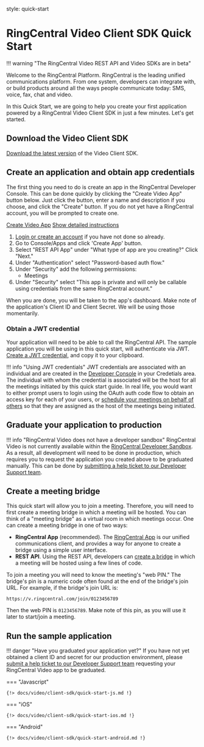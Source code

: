style: quick-start

# RingCentral Video Client SDK Quick Start

!!! warning "The RingCentral Video REST API and Video SDKs are in beta"

Welcome to the RingCentral Platform. RingCentral is the leading unified communications platform. From one system, developers can integrate with, or build products around all the ways people communicate today: SMS, voice, fax, chat and video.

In this Quick Start, we are going to help you create your first application powered by a RingCentral Video Client SDK in just a few minutes. Let's get started.

## Download the Video Client SDK

[Download the latest version](../download/) of the Video Client SDK. 

## Create an application and obtain app credentials

The first thing you need to do is create an app in the RingCentral Developer Console. This can be done quickly by clicking the "Create Video App" button below. Just click the button, enter a name and description if you choose, and click the "Create" button. If you do not yet have a RingCentral account, you will be prompted to create one.

<a target="_new" href="https://developer.ringcentral.com/new-app?name=Video+SDK+Quick+Start+App&desc=A+simple+app+to+demo+creating+a+video+application+on+RingCentral&public=false&type=ServerOther&carriers=7710,7310,3420&permissions=Meetings&redirectUri=&utm_source=devguide&utm_medium=button&utm_campaign=quickstart" class="btn btn-primary">Create Video App</a>
<a class="btn-link btn-collapse" data-toggle="collapse" href="#create-app-instructions" role="button" aria-expanded="false" aria-controls="create-app-instructions">Show detailed instructions</a>

<div class="collapse" id="create-app-instructions">
<ol>
<li><a href="https://developer.ringcentral.com/login.html#/">Login or create an account</a> if you have not done so already.</li>
<li>Go to Console/Apps and click 'Create App' button.</li>
<li>Select "REST API App" under "What type of app are you creating?" Click "Next."</li>
<li>Under "Authentication" select "Password-based auth flow."
<li>Under "Security" add the following permissions:
  <ul>
    <li>Meetings</li>
  </ul>
</li>
<li>Under "Security" select "This app is private and will only be callable using credentials from the same RingCentral account."</li>
</ol>
</div>

When you are done, you will be taken to the app's dashboard. Make note of the application's Client ID and Client Secret. We will be using those momentarily.

### Obtain a JWT credential

Your application will need to be able to call the RingCentral API. The sample application you will be using in this quick start, will authenticate via JWT. [Create a JWT credential](../../authentication/jwt/create-jwt), and copy it to your clipboard. 

!!! info "Using JWT credentials"
    JWT credentials are associated with an individual and are created in the [Developer Console](https://developers.ringcentral.com/) in your Credetials area. The individual with whom the credential is associated will be the host for all the meetings initiated by this quick start guide. In real life, you would want to either prompt users to login using the OAuth auth code flow to obtain an access key for each of your users, or [schedule your meetings on behalf of others](../meeting-delegates/) so that they are assigned as the host of the meetings being initiated. 

## Graduate your application to production

!!! info "RingCentral Video does not have a developer sandbox"
    RingCentral Video is not currently available within the [RingCentral Developer Sandbox](../../basics/sandbox/). As a result, all development will need to be done in production, which requires you to request the application you created above to be graduated manually. This can be done by [submitting a help ticket to our Developer Support team](https://developers.ringcentral.com/support/create-case).

## Create a meeting bridge

This quick start will allow you to join a meeting. Therefore, you will need to first create a meeting bridge in which a meeting will be hosted. You can think of a "meeting bridge" as a virtual room in which meetings occur. One can create a meeting bridge in one of two ways:

* **RingCentral App** (recommended). The [RingCentral App](https://www.ringcentral.com/apps/rc-app) is our unified communications client, and provides a way for anyone to create a bridge using a simple user interface. 
* **REST API**. Using the REST API, developers can [create a bridge](../../create-meetings/) in which a meeting will be hosted using a few lines of code.

To join a meeting you will need to know the meeting's "web PIN." The bridge's pin is a numeric code often found at the end of the bridge's join URL. For example, if the bridge's join URL is:

    https://v.ringcentral.com/join/0123456789
	
Then the web PIN is `0123456789`. Make note of this pin, as you will use it later to start/join a meeting.

## Run the sample application

!!! danger "Have you graduated your application yet?"
    If you have not yet obtained a client ID and secret for our production environment, please [submit a help ticket to our Developer Support team](https://developers.ringcentral.com/support/create-case) requesting your RingCentral Video app to be graduated. 

=== "Javascript"
   
    {!> docs/video/client-sdk/quick-start-js.md !} 

=== "iOS"
   
    {!> docs/video/client-sdk/quick-start-ios.md !} 

=== "Android"
   
    {!> docs/video/client-sdk/quick-start-android.md !} 

